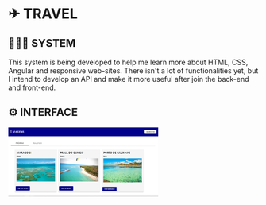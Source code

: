 # ✈ TRAVEL 

## 👨🏽‍💻 SYSTEM
This system is being developed to help me learn more about HTML, CSS, Angular and responsive web-sites. There isn't a lot of functionalities yet,
but I intend to develop an API and make it more useful after join the back-end and front-end.

## ⚙ INTERFACE
<img src="./src/assets/system-interface.jpg" width=60% alt="system-interface">
